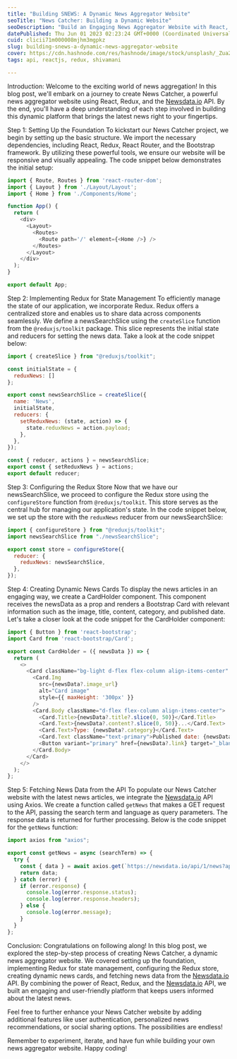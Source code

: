 ```yaml
---
title: "Building SNEWS: A Dynamic News Aggregator Website"
seoTitle: "News Catcher: Building a Dynamic Website"
seoDescription: "Build an Engaging News Aggregator Website with React, Redux, and Newsdata.io AP"
datePublished: Thu Jun 01 2023 02:23:24 GMT+0000 (Coordinated Universal Time)
cuid: clicii71m000008mjhm3mgpkz
slug: building-snews-a-dynamic-news-aggregator-website
cover: https://cdn.hashnode.com/res/hashnode/image/stock/unsplash/_Zua2hyvTBk/upload/b9e274118ca2e16e44a21a6078ffc9cd.jpeg
tags: api, reactjs, redux, shivamani

---
```


Introduction: Welcome to the exciting world of news aggregation! In this blog post, we'll embark on a journey to create News Catcher, a powerful news aggregator website using React, Redux, and the [Newsdata.io](http://Newsdata.io) API. By the end, you'll have a deep understanding of each step involved in building this dynamic platform that brings the latest news right to your fingertips.

Step 1: Setting Up the Foundation To kickstart our News Catcher project, we begin by setting up the basic structure. We import the necessary dependencies, including React, Redux, React Router, and the Bootstrap framework. By utilizing these powerful tools, we ensure our website will be responsive and visually appealing. The code snippet below demonstrates the initial setup:

```javascript
import { Route, Routes } from 'react-router-dom';
import { Layout } from './Layout/Layout';
import { Home } from './Components/Home';

function App() {
  return (
    <div>
      <Layout>
        <Routes>
          <Route path='/' element={<Home />} />
        </Routes>
      </Layout>
    </div>
  );
}

export default App;
```

Step 2: Implementing Redux for State Management To efficiently manage the state of our application, we incorporate Redux. Redux offers a centralized store and enables us to share data across components seamlessly. We define a newsSearchSlice using the `createSlice` function from the `@reduxjs/toolkit` package. This slice represents the initial state and reducers for setting the news data. Take a look at the code snippet below:

```javascript
import { createSlice } from "@reduxjs/toolkit";

const initialState = {
  reduxNews: []
};

export const newsSearchSlice = createSlice({
  name: 'News',
  initialState,
  reducers: {
    setReduxNews: (state, action) => {
      state.reduxNews = action.payload;
    },
  },
});

const { reducer, actions } = newsSearchSlice;
export const { setReduxNews } = actions;
export default reducer;
```

Step 3: Configuring the Redux Store Now that we have our newsSearchSlice, we proceed to configure the Redux store using the `configureStore` function from `@reduxjs/toolkit`. This store serves as the central hub for managing our application's state. In the code snippet below, we set up the store with the `reduxNews` reducer from our newsSearchSlice:

```javascript
import { configureStore } from "@reduxjs/toolkit";
import newsSearchSlice from "./newsSearchSlice";

export const store = configureStore({
  reducer: {
    reduxNews: newsSearchSlice,
  },
});
```

Step 4: Creating Dynamic News Cards To display the news articles in an engaging way, we create a CardHolder component. This component receives the newsData as a prop and renders a Bootstrap Card with relevant information such as the image, title, content, category, and published date. Let's take a closer look at the code snippet for the CardHolder component:

```javascript
import { Button } from 'react-bootstrap';
import Card from 'react-bootstrap/Card';

export const CardHolder = ({ newsData }) => {
  return (
    <>
      <Card className="bg-light d-flex flex-column align-items-center" style={{ minHeight: '200px' }}>
        <Card.Img
          src={newsData?.image_url}
          alt="Card image"
          style={{ maxHeight: '300px' }}
        />
        <Card.Body className="d-flex flex-column align-items-center">
          <Card.Title>{newsData?.title?.slice(0, 50)}</Card.Title>
          <Card.Text>{newsData?.content?.slice(0, 50)}...</Card.Text>
          <Card.Text>Type: {newsData?.category}</Card.Text>
          <Card.Text className="text-primary">Published date: {newsData?.pubDate}</Card.Text>
          <Button variant="primary" href={newsData?.link} target="_blank">Read More</Button>
        </Card.Body>
      </Card>
    </>
  );
};
```

Step 5: Fetching News Data from the API To populate our News Catcher website with the latest news articles, we integrate the [Newsdata.io](http://Newsdata.io) API using Axios. We create a function called `getNews` that makes a GET request to the API, passing the search term and language as query parameters. The response data is returned for further processing. Below is the code snippet for the `getNews` function:

```javascript
import axios from "axios";

export const getNews = async (searchTerm) => {
  try {
    const { data } = await axios.get(`https://newsdata.io/api/1/news?apikey=pub_23191190f4f0567d659bec29740c02ea05abb&q=${searchTerm}&language=en`);
    return data;
  } catch (error) {
    if (error.response) {
      console.log(error.response.status);
      console.log(error.response.headers);
    } else {
      console.log(error.message);
    }
  }
};
```

Conclusion: Congratulations on following along! In this blog post, we explored the step-by-step process of creating News Catcher, a dynamic news aggregator website. We covered setting up the foundation, implementing Redux for state management, configuring the Redux store, creating dynamic news cards, and fetching news data from the [Newsdata.io](http://Newsdata.io) API. By combining the power of React, Redux, and the [Newsdata.io](http://Newsdata.io) API, we built an engaging and user-friendly platform that keeps users informed about the latest news.

Feel free to further enhance your News Catcher website by adding additional features like user authentication, personalized news recommendations, or social sharing options. The possibilities are endless!

Remember to experiment, iterate, and have fun while building your own news aggregator website. Happy coding!